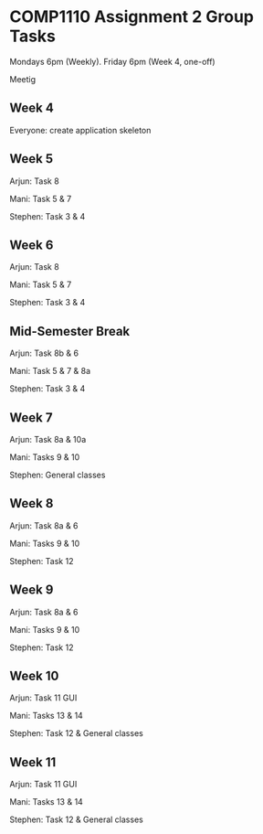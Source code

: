 # COMP1110 Assignment 2 Group Tasks

Mondays 6pm (Weekly). Friday 6pm (Week 4, one-off)

Meetig

## Week 4

Everyone: create application skeleton

## Week 5

Arjun: Task 8

Mani: Task 5 & 7

Stephen: Task 3 & 4

## Week 6

Arjun: Task 8

Mani: Task 5 & 7

Stephen: Task 3 & 4
## Mid-Semester Break

Arjun: Task 8b & 6

Mani: Task 5 & 7 & 8a

Stephen: Task 3 & 4

## Week 7

Arjun: Task 8a & 10a

Mani: Tasks 9 & 10

Stephen: General classes

## Week 8

Arjun: Task 8a & 6 

Mani: Tasks 9 & 10

Stephen: Task 12

## Week 9

Arjun: Task 8a & 6

Mani: Tasks 9 & 10

Stephen: Task 12

## Week 10

Arjun: Task 11 GUI

Mani: Tasks 13 & 14

Stephen: Task 12 & General classes

## Week 11

Arjun: Task 11 GUI

Mani: Tasks 13 & 14

Stephen: Task 12 & General classes

